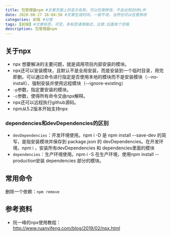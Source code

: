 ```yaml
---
title: 包管理器npm #文章页面上的显示名称，可以任意修改，不会出现在URL中
date: 2020-08-27 16:04:50 #文章生成时间，一般不改，当然也可以任意修改
categories: 前端 #分类
tags: [前端] #文章标签，可空，多标签请用格式，注意:后面有个空格
description: 包管理器npm
---
```


## 关于npx
* npx 想要解决的主要问题，就是调用项目内部安装的模块。
* npx还可以安装模块，且默认不是全局安装，而是安装到一个临时目录，用完即删。可以通过命令进行指定是否使用本地的模块而不是安装模块（--no-install）、强制安装并使用远程模块（--ignore-existing）
* `-p`参数，指定要安装的模块。
* `-c`参数，使得所有命令交由npx解释。
* npx还可以远程执行github源码。
* npm从5.2版本开始支持npx

### dependencies和devDependencies的区别
* `devDependencies`：开发环境使用。npm i -D 是 npm install --save-dev 的简写，是指安装模块并保存到 package.json 的 devDependencies。在开发环境，npm i ，安装所有devDependencies 和 dependencies里面的模块
* `dependencies`：生产环境使用。npm i -S 在生产环境，使用npm install --production安装 dependencies 部分的模块。

## 常用命令
删除一个依赖：`npm remove`

## 参考资料
* 阮一峰的npx使用教程：http://www.ruanyifeng.com/blog/2019/02/npx.html